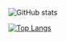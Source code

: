 ![GitHub stats](https://github-readme-stats.vercel.app/api?username=devdesignjustin&show_icons=true&theme=tokyonight) 

[![Top Langs](https://github-readme-stats.vercel.app/api/top-langs/?username=piggyai&theme=tokyonight)]()
